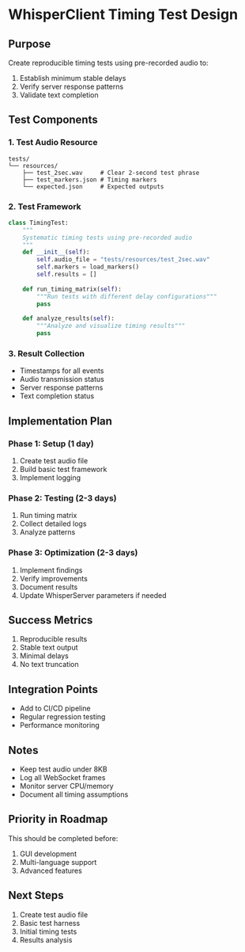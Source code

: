 # WhisperClient Timing Test Design

## Purpose
Create reproducible timing tests using pre-recorded audio to:
1. Establish minimum stable delays
2. Verify server response patterns
3. Validate text completion

## Test Components

### 1. Test Audio Resource
```
tests/
└── resources/
    ├── test_2sec.wav     # Clear 2-second test phrase
    ├── test_markers.json # Timing markers
    └── expected.json     # Expected outputs
```

### 2. Test Framework
```python
class TimingTest:
    """
    Systematic timing tests using pre-recorded audio
    """
    def __init__(self):
        self.audio_file = "tests/resources/test_2sec.wav"
        self.markers = load_markers()
        self.results = []
        
    def run_timing_matrix(self):
        """Run tests with different delay configurations"""
        pass
        
    def analyze_results(self):
        """Analyze and visualize timing results"""
        pass
```

### 3. Result Collection
- Timestamps for all events
- Audio transmission status
- Server response patterns
- Text completion status

## Implementation Plan

### Phase 1: Setup (1 day)
1. Create test audio file
2. Build basic test framework
3. Implement logging

### Phase 2: Testing (2-3 days)
1. Run timing matrix
2. Collect detailed logs
3. Analyze patterns

### Phase 3: Optimization (2-3 days)
1. Implement findings
2. Verify improvements
3. Document results
4. Update WhisperServer parameters if needed

## Success Metrics
1. Reproducible results
2. Stable text output
3. Minimal delays
4. No text truncation

## Integration Points
- Add to CI/CD pipeline
- Regular regression testing
- Performance monitoring

## Notes
- Keep test audio under 8KB
- Log all WebSocket frames
- Monitor server CPU/memory
- Document all timing assumptions

## Priority in Roadmap
This should be completed before:
1. GUI development
2. Multi-language support
3. Advanced features

## Next Steps
1. Create test audio file
2. Basic test harness
3. Initial timing tests
4. Results analysis
